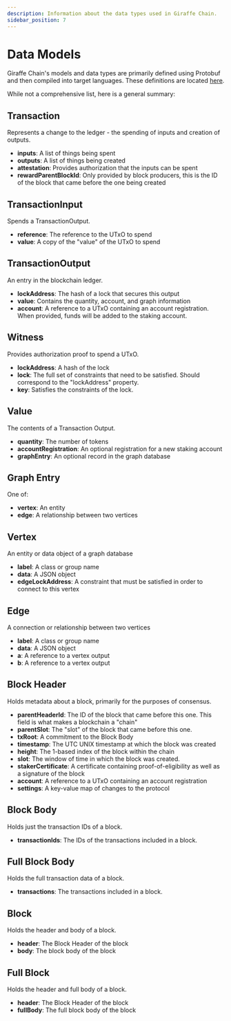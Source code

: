 ```yaml
---
description: Information about the data types used in Giraffe Chain.
sidebar_position: 7
---
```


# Data Models
Giraffe Chain's models and data types are primarily defined using Protobuf and then compiled into target languages. These definitions are located [here](https://github.com/GiraffeChain/giraffe/blob/main/proto/models/core.proto).

While not a comprehensive list, here is a general summary:

## Transaction
Represents a change to the ledger - the spending of inputs and creation of outputs.
- **inputs**: A list of things being spent
- **outputs**: A list of things being created
- **attestation**: Provides authorization that the inputs can be spent
- **rewardParentBlockId**: Only provided by block producers, this is the ID of the block that came before the one being created

## TransactionInput
Spends a TransactionOutput.
- **reference**: The reference to the UTxO to spend
- **value**: A copy of the "value" of the UTxO to spend

## TransactionOutput
An entry in the blockchain ledger.
- **lockAddress**: The hash of a lock that secures this output
- **value**: Contains the quantity, account, and graph information
- **account**: A reference to a UTxO containing an account registration. When provided, funds will be added to the staking account.

## Witness
Provides authorization proof to spend a UTxO.
- **lockAddress**: A hash of the lock
- **lock**: The full set of constraints that need to be satisfied. Should correspond to the "lockAddress" property.
- **key**: Satisfies the constraints of the lock.

## Value
The contents of a Transaction Output.
- **quantity**: The number of tokens
- **accountRegistration**: An optional registration for a new staking account
- **graphEntry**: An optional record in the graph database

## Graph Entry
One of:
- **vertex**: An entity
- **edge**: A relationship between two vertices

## Vertex
An entity or data object of a graph database
- **label**: A class or group name
- **data**: A JSON object
- **edgeLockAddress**: A constraint that must be satisfied in order to connect to this vertex

## Edge
A connection or relationship between two vertices
- **label**: A class or group name
- **data**: A JSON object
- **a**: A reference to a vertex output
- **b**: A reference to a vertex output

## Block Header
Holds metadata about a block, primarily for the purposes of consensus.
- **parentHeaderId**: The ID of the block that came before this one. This field is what makes a blockchain a "chain"
- **parentSlot**: The "slot" of the block that came before this one.
- **txRoot**: A commitment to the Block Body
- **timestamp**: The UTC UNIX timestamp at which the block was created
- **height**: The 1-based index of the block within the chain
- **slot**: The window of time in which the block was created.
- **stakerCertificate**: A certificate containing proof-of-eligibility as well as a signature of the block
- **account**: A reference to a UTxO containing an account registration
- **settings**: A key-value map of changes to the protocol

## Block Body
Holds just the transaction IDs of a block.
- **transactionIds**: The IDs of the transactions included in a block.


## Full Block Body
Holds the full transaction data of a block.
- **transactions**: The transactions included in a block.

## Block
Holds the header and body of a block.
- **header**: The Block Header of the block
- **body**: The block body of the block

## Full Block
Holds the header and full body of a block.
- **header**: The Block Header of the block
- **fullBody**: The full block body of the block

